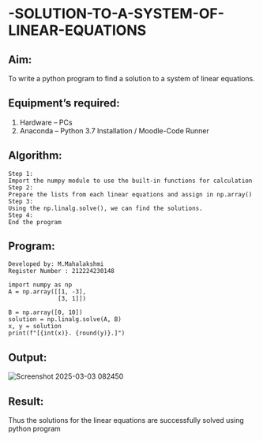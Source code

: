 # -SOLUTION-TO-A-SYSTEM-OF-LINEAR-EQUATIONS
## Aim:
To write a python program to find a solution to a system of linear equations.
## Equipment’s required:
1. 	Hardware – PCs
2. 	Anaconda – Python 3.7 Installation / Moodle-Code Runner
## Algorithm:
```
Step 1: 
Import the numpy module to use the built-in functions for calculation
Step 2: 
Prepare the lists from each linear equations and assign in np.array()
Step 3: 
Using the np.linalg.solve(), we can find the solutions.
Step 4:
End the program
```
## Program:
```
Developed by: M.Mahalakshmi
Register Number : 212224230148
```
```
import numpy as np
A = np.array([[1, -3],  
              [3, 1]])  

B = np.array([0, 10])  
solution = np.linalg.solve(A, B)
x, y = solution
print(f"[{int(x)}. {round(y)}.]")
```

## Output:

![Screenshot 2025-03-03 082450](https://github.com/user-attachments/assets/5ba18f96-3634-48d5-97ad-ffe90e595b28)


## Result: 
Thus the solutions for the linear equations are successfully solved using python program

